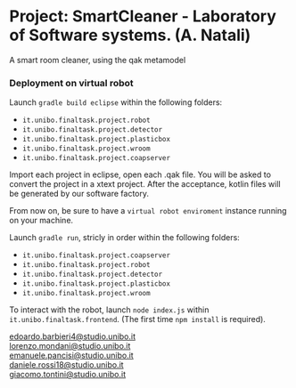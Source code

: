 # Project: SmartCleaner - Laboratory of Software systems. (A. Natali)
A smart room cleaner, using the qak metamodel

### Deployment on virtual robot

Launch `gradle build eclipse` within the following folders:
  - `it.unibo.finaltask.project.robot`
  - `it.unibo.finaltask.project.detector`
  - `it.unibo.finaltask.project.plasticbox`
  - `it.unibo.finaltask.project.wroom`
  - `it.unibo.finaltask.project.coapserver`

Import each project in eclipse, open each .qak file. You will be asked to convert the project in a xtext project. After the acceptance, 
kotlin files will be generated by our software factory.

From now on, be sure to have a `virtual robot enviroment` instance  running on your machine.

Launch `gradle run`, stricly in order within the following folders:
  - `it.unibo.finaltask.project.coapserver`
  - `it.unibo.finaltask.project.robot`
  - `it.unibo.finaltask.project.detector`
  - `it.unibo.finaltask.project.plasticbox`
  - `it.unibo.finaltask.project.wroom`
  
  To interact with the robot, launch `node index.js` within `it.unibo.finaltask.frontend`. (The first time `npm install` is required).



<edoardo.barbieri4@studio.unibo.it>  
<lorenzo.mondani@studio.unibo.it>  
<emanuele.pancisi@studio.unibo.it>  
<daniele.rossi18@studio.unibo.it>  
<giacomo.tontini@studio.unibo.it>  

